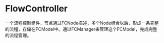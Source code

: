 # FlowController
一个流程控制组件，节点通过FCNode描述，多个Node组合以后，形成一条完整的流程，存储在FCModel中。通过FCManager来管理这个FCModel，完成完整的流程管理。
